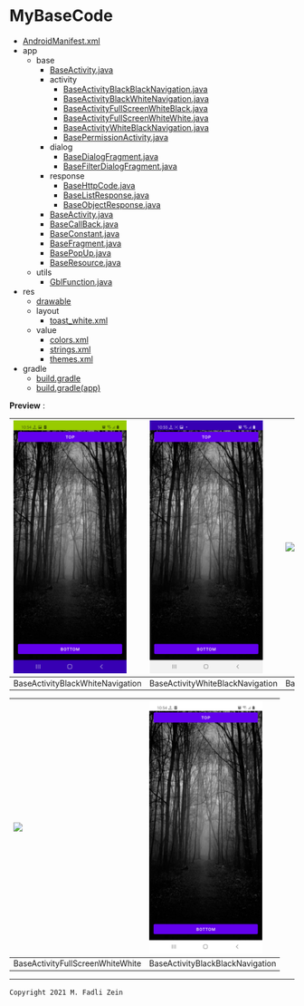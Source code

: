 # MyBaseCode

- [AndroidManifest.xml](https://github.com/gzeinnumer/MyBaseCode/blob/master/app/src/main/AndroidManifest.xml)
- app
  - base
    - [BaseActivity.java](https://github.com/gzeinnumer/MyBaseCode/blob/master/app/src/main/java/com/gzeinnumer/mybasecode/base/BaseActivity.java)
    - activity
      - [BaseActivityBlackBlackNavigation.java](https://github.com/gzeinnumer/MyBaseCode/blob/master/app/src/main/java/com/gzeinnumer/mybasecode/base/activity/BaseActivityBlackBlackNavigation.java)
      - [BaseActivityBlackWhiteNavigation.java](https://github.com/gzeinnumer/MyBaseCode/blob/master/app/src/main/java/com/gzeinnumer/mybasecode/base/activity/BaseActivityBlackWhiteNavigation.java)
      - [BaseActivityFullScreenWhiteBlack.java](https://github.com/gzeinnumer/MyBaseCode/blob/master/app/src/main/java/com/gzeinnumer/mybasecode/base/activity/BaseActivityFullScreenWhiteBlack.java)
      - [BaseActivityFullScreenWhiteWhite.java](https://github.com/gzeinnumer/MyBaseCode/blob/master/app/src/main/java/com/gzeinnumer/mybasecode/base/activity/BaseActivityFullScreenWhiteWhite.java)
      - [BaseActivityWhiteBlackNavigation.java](https://github.com/gzeinnumer/MyBaseCode/blob/master/app/src/main/java/com/gzeinnumer/mybasecode/base/activity/BaseActivityWhiteBlackNavigation.java)
      - [BasePermissionActivity.java](https://github.com/gzeinnumer/MyBaseCode/blob/master/app/src/main/java/com/gzeinnumer/mybasecode/base/activity/BasePermissionActivity.java)
    - dialog
      - [BaseDialogFragment.java](https://github.com/gzeinnumer/MyBaseCode/blob/master/app/src/main/java/com/gzeinnumer/mybasecode/base/dialog/BaseDialogFragment.java)
      - [BaseFilterDialogFragment.java](https://github.com/gzeinnumer/MyBaseCode/blob/master/app/src/main/java/com/gzeinnumer/mybasecode/base/dialog/BaseFilterDialogFragment.java)
    - response
      - [BaseHttpCode.java](https://github.com/gzeinnumer/MyBaseCode/blob/master/app/src/main/java/com/gzeinnumer/mybasecode/base/response/BaseHttpCode.java)
      - [BaseListResponse.java](https://github.com/gzeinnumer/MyBaseCode/blob/master/app/src/main/java/com/gzeinnumer/mybasecode/base/response/BaseListResponse.java)
      - [BaseObjectResponse.java](https://github.com/gzeinnumer/MyBaseCode/blob/master/app/src/main/java/com/gzeinnumer/mybasecode/base/response/BaseObjectResponse.java)
    - [BaseActivity.java](https://github.com/gzeinnumer/MyBaseCode/blob/master/app/src/main/java/com/gzeinnumer/mybasecode/base/BaseActivity.java)
    - [BaseCallBack.java](https://github.com/gzeinnumer/MyBaseCode/blob/master/app/src/main/java/com/gzeinnumer/mybasecode/base/BaseCallBack.java)
    - [BaseConstant.java](https://github.com/gzeinnumer/MyBaseCode/blob/master/app/src/main/java/com/gzeinnumer/mybasecode/base/BaseConstant.java)
    - [BaseFragment.java](https://github.com/gzeinnumer/MyBaseCode/blob/master/app/src/main/java/com/gzeinnumer/mybasecode/base/BaseFragment.java)
    - [BasePopUp.java](https://github.com/gzeinnumer/MyBaseCode/blob/master/app/src/main/java/com/gzeinnumer/mybasecode/base/BasePopUp.java)
    - [BaseResource.java](https://github.com/gzeinnumer/MyBaseCode/blob/master/app/src/main/java/com/gzeinnumer/mybasecode/base/BaseResource.java)
  - utils
    - [GblFunction.java](https://github.com/gzeinnumer/MyBaseCode/blob/master/app/src/main/java/com/gzeinnumer/mybasecode/utils/GblFunction.java)
- res
  - [drawable](https://github.com/gzeinnumer/MyBaseCode/blob/master/app/src/main/res/drawable)
  - layout
    - [toast_white.xml](https://github.com/gzeinnumer/MyBaseCode/blob/master/app/src/main/res/layout/toast_white.xml)
  - value
    - [colors.xml](https://github.com/gzeinnumer/MyBaseCode/blob/master/app/src/main/res/values/colors.xml)
    - [strings.xml](https://github.com/gzeinnumer/MyBaseCode/blob/master/app/src/main/res/values/strings.xml)
    - [themes.xml](https://github.com/gzeinnumer/MyBaseCode/blob/master/app/src/main/res/values/themes.xml)
- gradle
  - [build.gradle](https://github.com/gzeinnumer/MyBaseCode/blob/master/build.gradle)
  - [build.gradle(app)](https://github.com/gzeinnumer/MyBaseCode/blob/master/app/build.gradle)

**Preview** :

| <img src="https://github.com/gzeinnumer/MyBaseCode/blob/master/preview/example1.jpg" width="200"/>| <img src="https://github.com/gzeinnumer/MyBaseCode/blob/master/preview/example2.jpg" width="200"/> | <img src="https://github.com/gzeinnumer/MyBaseCode/blob/master/preview/example3.gif" width="200"/> |
|:---|:---|:---|
|BaseActivityBlackWhiteNavigation|BaseActivityWhiteBlackNavigation|BaseActivityFullScreenWhiteBlack|

|<img src="https://github.com/gzeinnumer/MyBaseCode/blob/master/preview/example4.gif" width="200"/> |<img src="https://github.com/gzeinnumer/MyBaseCode/blob/master/preview/example5.jpg" width="200"/> |
|:---|:---|
|BaseActivityFullScreenWhiteWhite|BaseActivityBlackBlackNavigation|

---

```
Copyright 2021 M. Fadli Zein
```
